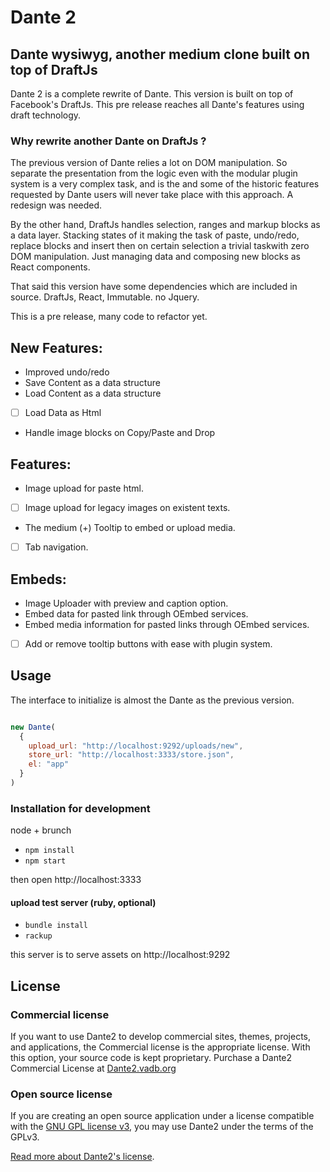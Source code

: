 # Dante 2


## Dante wysiwyg, another medium clone built on top of DraftJs


Dante 2 is a complete rewrite of Dante. This version is built on top of Facebook's DraftJs. This pre release reaches all Dante's features using draft technology.

### Why rewrite another Dante on DraftJs ?

The previous version of Dante relies a lot on DOM manipulation. So separate the presentation from the logic even with the modular plugin system is a very complex task, and is the  and some of the historic features requested by Dante users will never take place with this approach. A redesign was needed. 

By the other hand, DraftJs handles selection, ranges and markup blocks as a data layer. Stacking states of it making the task of paste, undo/redo, replace blocks and insert then on certain selection a trivial taskwith zero DOM manipulation. Just managing data and composing new blocks as React components.

That said this version have some dependencies which are included in source. DraftJs, React, Immutable. no Jquery.

This is a pre release, many code to refactor yet.

## New Features:

+ Improved undo/redo
+ Save Content as a data structure
+ Load Content as a data structure
- [ ] Load Data as Html
+ Handle image blocks on Copy/Paste and Drop

## Features:

+ Image upload for paste html.
- [ ] Image upload for legacy images on existent texts.
+ The medium (+) Tooltip to embed or upload media.
- [ ] Tab navigation.

## Embeds:

+ Image Uploader with preview and caption option.
+ Embed data for pasted link through OEmbed services.
+ Embed media information for pasted links through OEmbed services.
- [ ] Add or remove tooltip buttons with ease with plugin system.


## Usage

The interface to initialize is almost the Dante as the previous version.

```javascript

new Dante(
  {
    upload_url: "http://localhost:9292/uploads/new",
    store_url: "http://localhost:3333/store.json",
    el: "app"
  }
)

```

### Installation for development

node + brunch

+ `npm install`
+ `npm start`

then open http://localhost:3333

#### upload test server (ruby, optional)

+ `bundle install`
+ `rackup`

this server is to serve assets on http://localhost:9292


## License

### Commercial license

If you want to use Dante2 to develop commercial sites, themes, projects, and applications, the Commercial license is the appropriate license. With this option, your source code is kept proprietary. Purchase a Dante2 Commercial License at [Dante2.vadb.org](http://Dante2.vadb.org/#commercial-license)

### Open source license

If you are creating an open source application under a license compatible with the [GNU GPL license v3](https://www.gnu.org/licenses/gpl-3.0.html), you may use Dante2 under the terms of the GPLv3.

[Read more about Dante2's license](http://Dante2.vadb.org/license.html).



